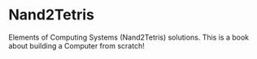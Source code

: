 # Nand2Tetris
Elements of Computing Systems (Nand2Tetris) solutions.
This is a book about building a Computer from scratch!
